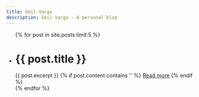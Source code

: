 ```yaml
---
title: Emil Varga
description: Emil Varga - A personal blog
---
```

<ul class="latest">
  {% for post in site.posts limit:5 %}
    <li>
      <h1>{{ post.title }}</h1>
      {{ post.excerpt }}
      {% if post.content contains '<!--break-->' %}
        <a class="latest" href="{{ post.url }}">Read more</a>
      {% endif %}
    </li>
  {% endfor %}
</ul>


